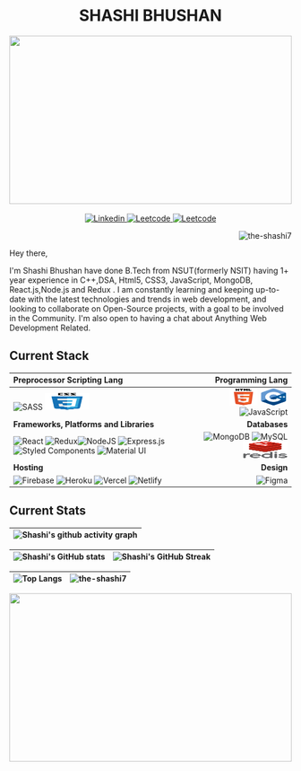 <h1 align="center" >SHASHI BHUSHAN</h1>
<img src="https://d1h9h5g2pln59q.cloudfront.net/project_execution_b84b722cd4.png" width="100%" height="300" >
<p align="center">
  <a href="https://www.linkedin.com/in/shashi-bhushan-4301a3208/" target="_blank" >
    <img src="https://img.shields.io/badge/Shashi_Bhushan-%230077B5.svg?style=for-the-badge&logo=linkedin&logoColor=white" alt="Linkedin" />
 </a>
<a href="https://leetcode.com/the_shashi7/" target="_blank" >
    <img src="https://img.shields.io/badge/-@the_shashi7-%231DA1F2.svg?style=for-the-badge&logo=LeetCode" alt="Leetcode" />
 </a>
 <a href="https://drive.google.com/file/d/1q8Dlq3uNHSD-40o2Ti5BAidIBhpb7TzD/view?usp=sharing" target="_blank" >
    <img src="https://img.shields.io/badge/-RESUME DOWNLOAD-%231DA1F2.svg?style=for-the-badge&logo=drive" alt="Leetcode" />
 </a>
<p align="right"> <img src="https://komarev.com/ghpvc/?username=the-shashi7&label=Profile%20views&color=0e75b6&style=flat" alt="the-shashi7" /> </p>
Hey there,   

I'm Shashi Bhushan have done B.Tech from NSUT(formerly NSIT) having 1+ year experience in C++,DSA, Html5, CSS3, JavaScript, MongoDB, React.js,Node.js and Redux . I am constantly learning and keeping up-to-date with the latest technologies and trends in web development, and looking to collaborate on Open-Source projects, with a goal to be involved in the Community. I'm also open to having a chat about Anything Web Development Related.
<!-- Want to know more about me? [Check out my portfolio](https://www.Shashi.com) -->

## Current Stack

| Preprocessor Scripting Lang | Programming Lang |
| :--- | ---: |
| ![SASS](https://img.shields.io/badge/SASS-hotpink.svg?style=for-the-badge&logo=SASS&logoColor=white) <img src="https://raw.githubusercontent.com/devicons/devicon/master/icons/css3/css3-original-wordmark.svg" alt="css3" width="80" height="30"/> |<img src="https://raw.githubusercontent.com/devicons/devicon/master/icons/html5/html5-original-wordmark.svg" alt="html5" width="50" height="30"/>  <img src="https://raw.githubusercontent.com/devicons/devicon/master/icons/cplusplus/cplusplus-original.svg" alt="cplusplus" width="50" height="30"/> ![JavaScript](https://img.shields.io/badge/javascript-%23323330.svg?style=for-the-badge&logo=javascript&logoColor=%23F7DF1E)
| **Frameworks, Platforms and Libraries** | **Databases** |
| ![React](https://img.shields.io/badge/react-%2320232a.svg?style=for-the-badge&logo=react&logoColor=%2361DAFB) ![Redux](https://img.shields.io/badge/redux-%23593d88.svg?style=for-the-badge&logo=redux&logoColor=white)![NodeJS](https://img.shields.io/badge/node.js-6DA55F?style=for-the-badge&logo=node.js&logoColor=white) ![Express.js](https://img.shields.io/badge/express.js-%23404d59.svg?style=for-the-badge&logo=express&logoColor=%2361DAFB) ![Styled Components](https://img.shields.io/badge/styled--components-DB7093?style=for-the-badge&logo=styled-components&logoColor=white) ![Material UI](https://img.shields.io/badge/materialui-%230081CB.svg?style=for-the-badge&logo=material-ui&logoColor=white) | ![MongoDB](https://img.shields.io/badge/MongoDB-%234ea94b.svg?style=for-the-badge&logo=mongodb&logoColor=white) ![MySQL](https://img.shields.io/badge/mysql-%2300f.svg?style=for-the-badge&logo=mysql&logoColor=white) <img src="https://raw.githubusercontent.com/devicons/devicon/master/icons/redis/redis-original-wordmark.svg" alt="redis" width="80" height="30"/> |
| **Hosting** | **Design**|
| ![Firebase](https://img.shields.io/badge/firebase-%23039BE5.svg?style=for-the-badge&logo=firebase) ![Heroku](https://img.shields.io/badge/heroku-%23430098.svg?style=for-the-badge&logo=heroku&logoColor=white) ![Vercel](https://img.shields.io/badge/vercel-%23000000.svg?style=for-the-badge&logo=vercel&logoColor=white) ![Netlify](https://img.shields.io/badge/netlify-%23000000.svg?style=for-the-badge&logo=netlify&logoColor=#00C7B7) | ![Figma](https://img.shields.io/badge/figma-%23F24E1E.svg?style=for-the-badge&logo=figma&logoColor=white) |

## Current Stats

|   ![Shashi's github activity graph](https://github-readme-activity-graph.cyclic.app/graph?username=the-Shashi7&theme=rogue)
| :---: |

| ![Shashi's GitHub stats](https://github-readme-stats.vercel.app/api?username=the-Shashi7&show_icons=true&theme=city_lights) | ![Shashi's GitHub Streak](https://github-readme-streak-stats.herokuapp.com/?user=the-Shashi7&theme=city-lights) |
| :---: | :---: |

| ![Top Langs](https://github-readme-stats.vercel.app/api/top-langs/?username=the-Shashi7&theme=city_lights) | <img src="https://github-profile-trophy.vercel.app/?username=the-shashi7" alt="the-shashi7" height="50%" width="100%" />|
| :---: | :---: |
<img src="https://developers.giphy.com/branch/master/static/api-512d36c09662682717108a38bbb5c57d.gif" width="100%" height="300" >
